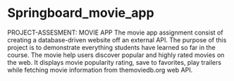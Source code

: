 # Springboard_movie_app
PROJECT-ASSESMENT: MOVIE APP
The movie app assignment consist of creating a database-driven website off an external API. The purpose of this project is to demonstrate everything students have learned so far in the course. The movie help users discover popular and highly rated movies on the web. It displays movie popularity rating, save to favorites, play trailers while fetching movie information from themoviedb.org web API.
